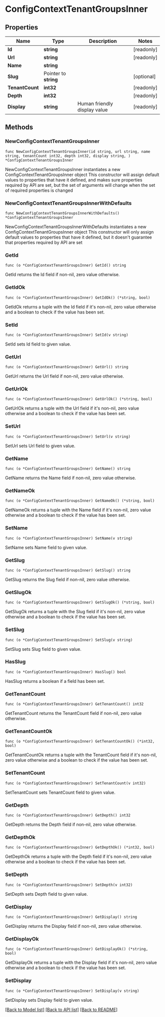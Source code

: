 # ConfigContextTenantGroupsInner

## Properties

Name | Type | Description | Notes
------------ | ------------- | ------------- | -------------
**Id** | **string** |  | [readonly] 
**Url** | **string** |  | [readonly] 
**Name** | **string** |  | 
**Slug** | Pointer to **string** |  | [optional] 
**TenantCount** | **int32** |  | [readonly] 
**Depth** | **int32** |  | [readonly] 
**Display** | **string** | Human friendly display value | [readonly] 

## Methods

### NewConfigContextTenantGroupsInner

`func NewConfigContextTenantGroupsInner(id string, url string, name string, tenantCount int32, depth int32, display string, ) *ConfigContextTenantGroupsInner`

NewConfigContextTenantGroupsInner instantiates a new ConfigContextTenantGroupsInner object
This constructor will assign default values to properties that have it defined,
and makes sure properties required by API are set, but the set of arguments
will change when the set of required properties is changed

### NewConfigContextTenantGroupsInnerWithDefaults

`func NewConfigContextTenantGroupsInnerWithDefaults() *ConfigContextTenantGroupsInner`

NewConfigContextTenantGroupsInnerWithDefaults instantiates a new ConfigContextTenantGroupsInner object
This constructor will only assign default values to properties that have it defined,
but it doesn't guarantee that properties required by API are set

### GetId

`func (o *ConfigContextTenantGroupsInner) GetId() string`

GetId returns the Id field if non-nil, zero value otherwise.

### GetIdOk

`func (o *ConfigContextTenantGroupsInner) GetIdOk() (*string, bool)`

GetIdOk returns a tuple with the Id field if it's non-nil, zero value otherwise
and a boolean to check if the value has been set.

### SetId

`func (o *ConfigContextTenantGroupsInner) SetId(v string)`

SetId sets Id field to given value.


### GetUrl

`func (o *ConfigContextTenantGroupsInner) GetUrl() string`

GetUrl returns the Url field if non-nil, zero value otherwise.

### GetUrlOk

`func (o *ConfigContextTenantGroupsInner) GetUrlOk() (*string, bool)`

GetUrlOk returns a tuple with the Url field if it's non-nil, zero value otherwise
and a boolean to check if the value has been set.

### SetUrl

`func (o *ConfigContextTenantGroupsInner) SetUrl(v string)`

SetUrl sets Url field to given value.


### GetName

`func (o *ConfigContextTenantGroupsInner) GetName() string`

GetName returns the Name field if non-nil, zero value otherwise.

### GetNameOk

`func (o *ConfigContextTenantGroupsInner) GetNameOk() (*string, bool)`

GetNameOk returns a tuple with the Name field if it's non-nil, zero value otherwise
and a boolean to check if the value has been set.

### SetName

`func (o *ConfigContextTenantGroupsInner) SetName(v string)`

SetName sets Name field to given value.


### GetSlug

`func (o *ConfigContextTenantGroupsInner) GetSlug() string`

GetSlug returns the Slug field if non-nil, zero value otherwise.

### GetSlugOk

`func (o *ConfigContextTenantGroupsInner) GetSlugOk() (*string, bool)`

GetSlugOk returns a tuple with the Slug field if it's non-nil, zero value otherwise
and a boolean to check if the value has been set.

### SetSlug

`func (o *ConfigContextTenantGroupsInner) SetSlug(v string)`

SetSlug sets Slug field to given value.

### HasSlug

`func (o *ConfigContextTenantGroupsInner) HasSlug() bool`

HasSlug returns a boolean if a field has been set.

### GetTenantCount

`func (o *ConfigContextTenantGroupsInner) GetTenantCount() int32`

GetTenantCount returns the TenantCount field if non-nil, zero value otherwise.

### GetTenantCountOk

`func (o *ConfigContextTenantGroupsInner) GetTenantCountOk() (*int32, bool)`

GetTenantCountOk returns a tuple with the TenantCount field if it's non-nil, zero value otherwise
and a boolean to check if the value has been set.

### SetTenantCount

`func (o *ConfigContextTenantGroupsInner) SetTenantCount(v int32)`

SetTenantCount sets TenantCount field to given value.


### GetDepth

`func (o *ConfigContextTenantGroupsInner) GetDepth() int32`

GetDepth returns the Depth field if non-nil, zero value otherwise.

### GetDepthOk

`func (o *ConfigContextTenantGroupsInner) GetDepthOk() (*int32, bool)`

GetDepthOk returns a tuple with the Depth field if it's non-nil, zero value otherwise
and a boolean to check if the value has been set.

### SetDepth

`func (o *ConfigContextTenantGroupsInner) SetDepth(v int32)`

SetDepth sets Depth field to given value.


### GetDisplay

`func (o *ConfigContextTenantGroupsInner) GetDisplay() string`

GetDisplay returns the Display field if non-nil, zero value otherwise.

### GetDisplayOk

`func (o *ConfigContextTenantGroupsInner) GetDisplayOk() (*string, bool)`

GetDisplayOk returns a tuple with the Display field if it's non-nil, zero value otherwise
and a boolean to check if the value has been set.

### SetDisplay

`func (o *ConfigContextTenantGroupsInner) SetDisplay(v string)`

SetDisplay sets Display field to given value.



[[Back to Model list]](../README.md#documentation-for-models) [[Back to API list]](../README.md#documentation-for-api-endpoints) [[Back to README]](../README.md)


